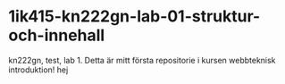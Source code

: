 1ik415-kn222gn-lab-01-struktur-och-innehall
===========================================

kn222gn, test, lab 1.
Detta är mitt första repositorie i kursen webbteknisk introduktion!
hej 
